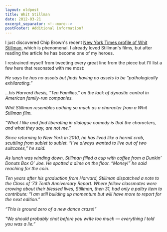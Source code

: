 ```yaml
---
layout: oldpost
title: Whit Stillman
date: 2012-03-21
excerpt_separator: <!--more-->
postFooter: Additional information?
---
```


I just discovered Chip Brown's recent <a href="http://www.nytimes.com/2012/03/18/magazine/whit-stillman-and-the-wasps.html">New York Times profile of Whit Stillman</a>, which is phenomenal. I already loved Stillman's films, but after reading the article he has become one of my heroes.

I restrained myself from tweeting every great line from the piece but I'll list a few here that resonated with me most:

<em>He says he has no assets but finds having no assets to be “pathologically exhilarating.”</em>

<em>...his Harvard thesis, “Ten Families,” on the lack of dynastic control in American family-run companies.</em>

<em>Whit Stillman resembles nothing so much as a character from a Whit Stillman film.</em>

<em>“What I like and find liberating in dialogue comedy is that the characters, and what they say, are not me.”</em>

<em>Since returning to New York in 2010, he has lived like a hermit crab, scuttling from sublet to sublet. “I’ve always wanted to live out of two suitcases,” he said.</em>

<em>As lunch was winding down, Stillman filled a cup with coffee from a Dunkin’ Donuts Box O’ Joe. He spotted a dime on the floor. “Money!” he said reaching for the coin.</em>

<em>Ten years after his graduation from Harvard, Stillman dispatched a note to the Class of ’73 Tenth Anniversary Report. Where fellow classmates were crowing about their blessed lives, Stillman, then 31, had only a paltry item to contribute: “I am still building up momentum but will have more to report for the next edition.”</em>

<em>“This is ground zero of a new dance craze!”</em>

<em>"We should probably chat before you write too much — everything I told you was a lie.”</em>
